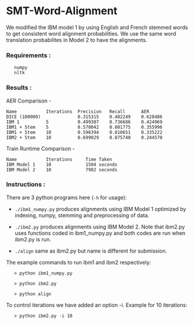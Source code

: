 # SMT-Word-Alignment

We modified the IBM model 1 by using English and French stemmed words to get consistent word alignment probabilities. We use the same word translation probabilites in Model 2 to have the alignments.

### Requirements :
```
   numpy
   nltk
```
### Results :
AER Comparison - 
```
Name           Iterations  Precision   Recall      AER
DICE (100000)              0.315315    0.482249    0.628486
IBM 1          5           0.499307    0.736686    0.424969
IBM1 + Stem    5           0.570042    0.801775    0.355996
IBM1 + Stem    10          0.596394    0.810651    0.335222
IBM2 + Stem    10          0.699029    0.875740    0.244570
```

Train Runtime Comparison - 

```
Name           Iterations     Time Taken
IBM Model 1    10             1504 seconds
IBM Model 2    10             7982 seconds

```
### Instructions :

There are 3 python programs here (`-h` for usage):

[comment]: <> (- `./align` aligns words.)

[comment]: <> (- `./check-alignments` checks that the entire dataset is aligned, and)

[comment]: <> (  that there are no out-of-bounds alignment points.)

[comment]: <> (- `./score-alignments` computes alignment error rate.)

- `./ibm1_numpy.py` produces alignments using IBM Model 1 optimized by indexing, numpy, stemming and preprocessing of data.

- `./ibm2.py` produces alignments using IBM Model 2. Note that ibm2.py uses functions coded in ibm1_numpy.py and both codes are run when ibm2.py is run.

- `./align` same as ibm2.py but name is different for submission.

The example commands to run ibm1 and ibm2 respectively:
```
   > python ibm1_numpy.py

   > python ibm2.py

   > python align
```
To control iterations we have added an option -i. Example for 10 iterations:
```
   > python ibm2.py -i 10
```
[comment]: <> (The `data` directory contains a fragment of the Canadian Hansards,)

[comment]: <> (aligned by Ulrich Germann:)

[comment]: <> (- `hansards.e` is the English side.)

[comment]: <> (- `hansards.f` is the French side.)

[comment]: <> (- `hansards.a` is the alignment of the first 37 sentences. The )

[comment]: <> (  notation i-j means the word as position i of the French is )

[comment]: <> (  aligned to the word at position j of the English. Notation )

[comment]: <> (  i?j means they are probably aligned. Positions are 0-indexed.)

[comment]: <> (The `final` directory contains alignments of IBM 1 and IBM 2 with 10 iterations )

[comment]: <> (- `alignment_ibm_1_10iter.a` is the IBM 1 output.)

[comment]: <> (- `alignment_ibm_2_10iter.a` is the IBM 2 output.)

[comment]: <> (The `scores` directory contains score outputs of some experiments )

[comment]: <> (- `score1_3iter_all.out` is the IBM 1 output with 3 iterations on entire dataset.)

[comment]: <> (- `score1_5iter_all.out` is the IBM 1 output with 5 iterations on entire dataset.)

[comment]: <> (- `score1_10iter_all.out` is the IBM 1 output with 10 iterations on entire dataset.)

[comment]: <> (- `score2_10iter_all.out` is the IBM 2 output with 10 iterations on entire dataset.)
